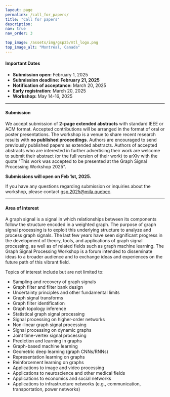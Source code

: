 ```yaml
---
layout: page
permalink: /call_for_papers/
title: "Call for papers"
description: 
nav: true
nav_order: 3

top_image: /assets/img/gsp25/mtl_logo.png
top_image_alt: "Montréal, Canada"
---
```


#### Important Dates
+ **Submission open:** February 1, 2025
+ **Submission deadline:** **February 21, 2025**
+ **Notification of acceptance:** March 20, 2025
+ **Early registration:** March 20, 2025
+ **Workshop:** May 14-16, 2025

---
#### Submission
We accept submission of **2-page extended abstracts** with standard IEEE or ACM format. Accepted contributions will be arranged in the format of oral or poster presentations. The workshop is a venue to share recent research results with **no published proceedings**. Authors are encouraged to send previously published papers as extended abstracts. Authors of accepted abstracts who are interested in further advertising their work are welcome to submit their abstract (or the full version of their work) to arXiv with the quote "This work was accepted to be presented at the Graph Signal Processing Workshop 2025".

**Submissions will open on Feb 1st, 2025.**

If you have any questions regarding submission or inquiries about the workshop, please contact [gsp.2025@mila.quebec](mailto:gsp.2025@mila.quebec).

---
#### Area of interest
A graph signal is a signal in which relationships between its components follow the structure encoded in a weighted graph. The purpose of graph signal processing is to exploit this underlying structure to analyze and process graph signals. The last few years have seen significant progress in the development of theory, tools, and applications of graph signal processing, as well as of related fields such as graph machine learning. The Graph Signal Processing Workshop is a forum intended to disseminate ideas to a broader audience and to exchange ideas and experiences on the future  path of this vibrant field.

Topics of interest include but are not limited to:

+ Sampling and recovery of graph signals
+ Graph filter and filter bank design
+ Uncertainty principles and other fundamental limits
+ Graph signal transforms
+ Graph filter identification
+ Graph topology inference
+ Statistical graph signal processing
+ Signal processing on higher-order networks
+ Non-linear graph signal processing
+ Signal processing on dynamic graphs
+ Joint time-vertex signal processing
+ Prediction and learning in graphs
+ Graph-based machine learning
+ Geometric deep learning (graph CNNs/RNNs)
+ Representation learning on graphs
+ Reinforcement learning on graphs
+ Applications to image and video processing
+ Applications to neuroscience and other medical fields
+ Applications to economics and social networks
+ Applications to infrastructure networks (e.g., communication, transportation, power networks)